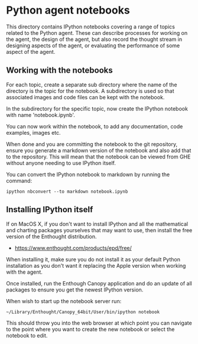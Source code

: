 # Python agent notebooks #

This directory contains IPython notebooks covering a range of topics
related to the Python agent. These can describe processes for working on
the agent, the design of the agent, but also record the thought stream in
designing aspects of the agent, or evaluating the performance of some
aspect of the agent.

## Working with the notebooks ##

For each topic, create a separate sub directory where the name of the
directory is the topic for the notebook. A subdirectory is used so that
associated images and code files can be kept with the notebook.

In the subdirectory for the specific topic, now create the IPython notebook
with name 'notebook.ipynb'.

You can now work within the notebook, to add any documentation, code
examples, images etc.

When done and you are committing the notebook to the git repository, ensure
you generate a markdown version of the notebook and also add that to the
repository. This will mean that the notebook can be viewed from GHE without
anyone needing to use IPython itself.

You can convert the IPython notebook to markdown by running the command:

```
ipython nbconvert --to markdown notebook.ipynb
```

## Installing IPython itself ##

If on MacOS X, if you don't want to install IPython and all the
mathematical and charting packages yourselves that may want to use, then
install the free version of the Enthought distribution.

* https://www.enthought.com/products/epd/free/

When installing it, make sure you do not install it as your default Python
installation as you don't want it replacing the Apple version when working
with the agent.

Once installed, run the Enthough Canopy application and do an update of all
packages to ensure you get the newest IPython version.

When wish to start up the notebook server run:

```
~/Library/Enthought/Canopy_64bit/User/bin/ipython notebook
```

This should throw you into the web browser at which point you can navigate
to the point where you want to create the new notebook or select the
notebook to edit.
